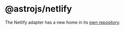 # @astrojs/netlify

The Netlify adapter has a new home in its [own repository](https://github.com/withastro/netlify-adapter).
